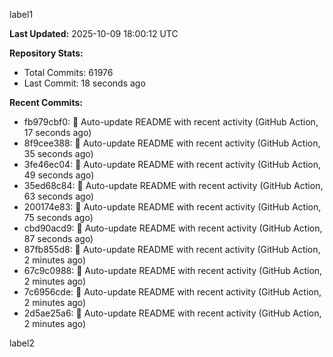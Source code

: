 
label1 
<!-- ACTIVITY_START -->
**Last Updated:** 2025-10-09 18:00:12 UTC

**Repository Stats:**
- Total Commits: 61976
- Last Commit: 18 seconds ago

**Recent Commits:**
- fb979cbf0: 🤖 Auto-update README with recent activity (GitHub Action, 17 seconds ago)
- 8f9cee388: 🤖 Auto-update README with recent activity (GitHub Action, 35 seconds ago)
- 3fe46ec04: 🤖 Auto-update README with recent activity (GitHub Action, 49 seconds ago)
- 35ed68c84: 🤖 Auto-update README with recent activity (GitHub Action, 63 seconds ago)
- 200174e83: 🤖 Auto-update README with recent activity (GitHub Action, 75 seconds ago)
- cbd90acd9: 🤖 Auto-update README with recent activity (GitHub Action, 87 seconds ago)
- 87fb855d8: 🤖 Auto-update README with recent activity (GitHub Action, 2 minutes ago)
- 67c9c0988: 🤖 Auto-update README with recent activity (GitHub Action, 2 minutes ago)
- 7c6956cde: 🤖 Auto-update README with recent activity (GitHub Action, 2 minutes ago)
- 2d5ae25a6: 🤖 Auto-update README with recent activity (GitHub Action, 2 minutes ago)
<!-- ACTIVITY_END -->

label2
